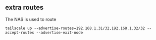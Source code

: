 
## extra routes
The NAS is used to route 

`tailscale up --advertise-routes=192.168.1.31/32,192.168.1.32/32 --accept-routes --advertise-exit-node`